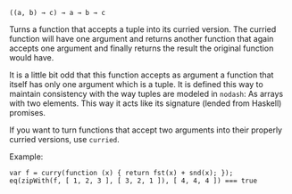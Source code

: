 `((a, b) → c) → a → b → c`

Turns a function that accepts a tuple into its curried version.
The curried function will have one argument and returns another
function that again accepts one argument and finally returns the
result the original function would have.

It is a little bit odd that this function accepts as argument
a function that itself has only one argument which is a tuple.
It is defined this way to maintain consistency with the way tuples
are modeled in `nodash`: As arrays with two elements. This way it
acts like its signature (lended from Haskell) promises.

If you want to turn functions that accept two arguments into their
properly curried versions, use `curried`.

Example:
    
	var f = curry(function (x) { return fst(x) + snd(x); });
	eq(zipWith(f, [ 1, 2, 3 ], [ 3, 2, 1 ]), [ 4, 4, 4 ]) === true

